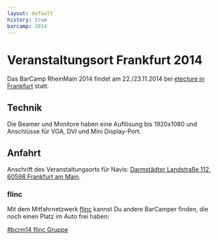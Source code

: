 ```yaml
---
layout: default
history: true
barcamp: 2014
---
```


# Veranstaltungsort Frankfurt 2014

Das BarCamp RheinMain 2014 findet am 22./23.11.2014 bei [etecture in Frankfurt](http://etecture.de/Ueber-uns/Das-Unternehmen/Kontakt) statt.

## Technik

Die Beamer und Monitore haben eine Auflösung bis 1920x1080 und Anschlüsse für VGA, DVI und Mini Display-Port.

## Anfahrt

Anschrift des Veranstaltungsorts für Navis: [Darmstädter Landstraße 112, 60598 Frankfurt am Main](http://goo.gl/wSKABL).

### flinc

Mit dem Mitfahrnetzwerk [flinc](https://flinc.org) kannst Du andere BarCamper finden, die noch einen Platz im Auto frei haben:

<a href="https://flinc.org/groups/2152-barcamp-rheinmain-2014-frankfurt-22-23-11-2013" class="flincScheduleWidget" data-flinc-style="Grey" data-flinc-type="offer">#bcrm14 flinc Gruppe</a>
